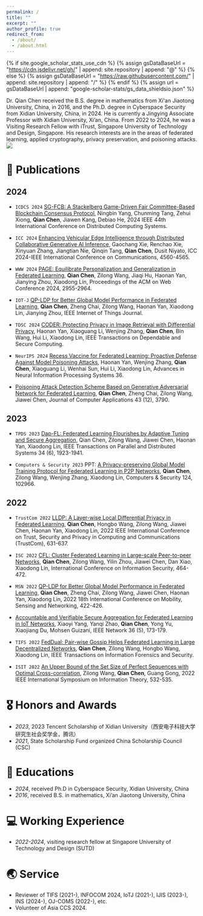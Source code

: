 ```yaml
---
permalink: /
title: ""
excerpt: ""
author_profile: true
redirect_from: 
  - /about/
  - /about.html
---
```


{% if site.google_scholar_stats_use_cdn %}
{% assign gsDataBaseUrl = "https://cdn.jsdelivr.net/gh/" | append: site.repository | append: "@" %}
{% else %}
{% assign gsDataBaseUrl = "https://raw.githubusercontent.com/" | append: site.repository | append: "/" %}
{% endif %}
{% assign url = gsDataBaseUrl | append: "google-scholar-stats/gs_data_shieldsio.json" %}

<span class='anchor' id='about-me'></span>

Dr. Qian Chen received the B.S. degree in mathematics from Xi'an Jiaotong University, China, in 2016, and the Ph.D. degree in Cyberspace Security from Xidian University, China, in 2024. He is currently a Jingying Associate Professor with Xidian University, Xi’an, China. From 2022 to 2024, he was a Visiting Research Fellow with iTrust, Singapore University of Technology and Design, Singapore. His research interests are in the areas of federated learning, applied cryptography, privacy preservation, and poisoning attacks.
<a href='https://scholar.google.com/citations?user=h3twdkgAAAAJ'><img src="https://img.shields.io/endpoint?url={{ url | url_encode }}&logo=Google%20Scholar&labelColor=f6f6f6&color=9cf&style=flat&label=citations"></a>

# 📝 Publications 

## 2024

- `ICDCS 2024` [SG-FCB: A Stackelberg Game-Driven Fair Committee-Based Blockchain Consensus Protocol](https://doi.org/10.1109/ICDCS60910.2024.00045), Ningbin Yang, Chunming Tang, Zehui Xiong, **Qian Chen**, Jiawen Kang, Debiao He, 2024 IEEE 44th International Conference on Distributed Computing Systems.

- `ICC 2024` [Enhancing Vehicular Edge Intelligence through Distributed Collaborative Generative AI Inference](https://doi.org/10.1109/ICC51166.2024.10622951), Gaochang Xie, Renchao Xie, Xinyuan Zhang, Jiangtian Nie, Qinqin Tang, **Qian Chen**, Dusit Niyato, ICC 2024-IEEE International Conference on Communications, 4560-4565.

- `WWW 2024` [PAGE: Equilibrate Personalization and Generalization in Federated Learning](https://doi.org/10.1145/3589334.3645513), **Qian Chen**, Zilong Wang, Jiaqi Hu, Haonan Yan, Jianying Zhou, Xiaodong Lin, Proceedings of the ACM on Web Conference 2024, 2955-2964.

- `IOT-J` [QP-LDP for Better Global Model Performance in Federated Learning](https://doi.org/10.1109/JIOT.2024.3395310), **Qian Chen**, Zheng Chai, Zilong Wang, Haonan Yan, Xiaodong Lin, Jianying Zhou, IEEE Internet of Things Journal.

- `TDSC 2024` [CODER: Protecting Privacy in Image Retrieval with Differential Privacy](https://ieeexplore.ieee.org/abstract/document/10468664), Haonan Yan, Xiaoguang Li, Wenjing Zhang, **Qian Chen**, Bin Wang, Hui Li, Xiaodong Lin, IEEE Transactions on Dependable and Secure Computing.

- `NeurIPS 2024` [Recess Vaccine for Federated Learning: Proactive Defense Against Model Poisoning Attacks](http://papers.nips.cc/paper_files/paper/2023/hash/1b80fe066fdbceb3a2960117bac33917-Abstract-Conference.html), Haonan Yan, Wenjing Zhang, **Qian Chen**, Xiaoguang Li, Wenhai Sun, Hui Li, Xiaodong Lin, Advances in Neural Information Processing Systems 36.

- [Poisoning Attack Detection Scheme Based on Generative Adversarial Network for Federated Learning](http://www.joca.cn/EN/abstract/abstract25970.shtml), **Qian Chen**, Zheng Chai, Zilong Wang, Jiawei Chen, Journal of Computer Applications 43 (12), 3790.

## 2023

- `TPDS 2023` [Dap-FL: Federated Learning Flourishes by Adaptive Tuning and Secure Aggregation](https://doi.org/10.1109/TPDS.2023.3267897), Qian Chen, Zilong Wang, Jiawei Chen, Haonan Yan, Xiaodong Lin, IEEE Transactions on Parallel and Distributed Systems 34 (6), 1923-1941.

- `Computers & Security 2023` PPT: [A Privacy-preserving Global Model Training Protocol for Federated Learning in P2P Networks](https://doi.org/10.1016/j.cose.2022.102966), **Qian Chen**, Zilong Wang, Wenjing Zhang, Xiaodong Lin, Computers & Security 124, 102966.

## 2022

- `TrustCom 2022` [LLDP: A Layer-wise Local Differential Privacy in Federated Learning](https://doi.org/10.1109/TrustCom56396.2022.00091), **Qian Chen**, Hongbo Wang, Zilong Wang, Jiawei Chen, Haonan Yan, Xiaodong Lin, 2022 IEEE International Conference on Trust, Security and Privacy in Computing and Communications (TrustCom), 631-637.

- `ISC 2022` [CFL: Cluster Federated Learning in Large-scale Peer-to-peer Networks](https://doi.org/10.1007/978-3-031-22390-7_27), **Qian Chen**, Zilong Wang, Yilin Zhou, Jiawei Chen, Dan Xiao, Xiaodong Lin, International Conference on Information Security, 464-472.

- `MSN 2022` [QP-LDP for Better Global Model Performance in Federated Learning](https://doi.org/10.1109/JIOT.2024.3395310), **Qian Chen**, Zheng Chai, Zilong Wang, Jiawei Chen, Haonan Yan, Xiaodong Lin, 2022 18th International Conference on Mobility, Sensing and Networking, 422-426.

- [Accountable and Verifiable Secure Aggregation for Federated Learning in IoT Networks](https://doi.org/10.1109/MNET.001.2200214), Xiaoyi Yang, Yanqi Zhao, **Qian Chen**, Yong Yu, Xiaojiang Du, Mohsen Guizani, IEEE Network 36 (5), 173-179.

- `TIFS 2022` [FedDual: Pair-wise Gossip Helps Federated Learning in Large Decentralized Networks](https://doi.org/10.1109/TIFS.2022.3222935), **Qian Chen**, Zilong Wang, Hongbo Wang, Xiaodong Lin, IEEE Transactions on Information Forensics and Security.

- `ISIT 2022` [An Upper Bound of the Set Size of Perfect Sequences with Optimal Cross-correlation](https://doi.org/10.1109/ISIT50566.2022.9834893), Zilong Wang, **Qian Chen**, Guang Gong, 2022 IEEE International Symposium on Information Theory, 532-535.


# 🎖 Honors and Awards

- *2023*,  2023 Tencent Scholarship of Xidian University（西安电子科技大学研究生社会奖学金，腾讯）
- *2021*, State Scholarship Fund organized China Scholarship Council (CSC)

# 📖 Educations

- *2024*, received Ph.D in Cyberspace Security, Xidian University, China
- *2016*, received B.S. in mathematics, Xi’an Jiaotong University, China

# 💻 Working Experience

- *2022-2024*, visiting research fellow at Singapore University of Technology and Design (SUTD)

# 🌏 Service

- Reviewer of TIFS (2021-), INFOCOM 2024, IoTJ (2021-), IJIS (2023-), INS (2024-), OJ-COMS (2022-), etc.
- Volunteer of Asia CCS 2024.
